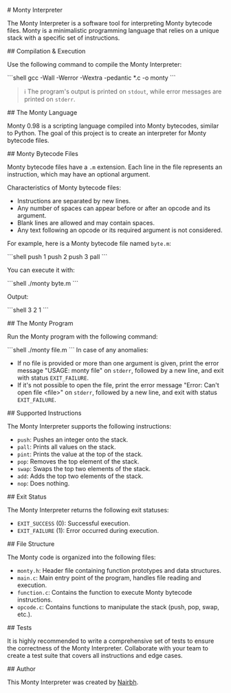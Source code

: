 \# Monty Interpreter

The Monty Interpreter is a software tool for interpreting Monty bytecode files. Monty is a minimalistic programming language that relies on a unique stack with a specific set of instructions.

\## Compilation & Execution

Use the following command to compile the Monty Interpreter:

\```shell
gcc -Wall -Werror -Wextra -pedantic *.c -o monty
\```

> :information_source: The program's output is printed on `stdout`, while error messages are printed on `stderr`.

\## The Monty Language

Monty 0.98 is a scripting language compiled into Monty bytecodes, similar to Python. The goal of this project is to create an interpreter for Monty bytecode files.

\## Monty Bytecode Files

Monty bytecode files have a `.m` extension. Each line in the file represents an instruction, which may have an optional argument. 

Characteristics of Monty bytecode files:

- Instructions are separated by new lines.
- Any number of spaces can appear before or after an opcode and its argument.
- Blank lines are allowed and may contain spaces.
- Any text following an opcode or its required argument is not considered.

For example, here is a Monty bytecode file named `byte.m`:

\```shell
push 1
push 2
push 3
pall
\```

You can execute it with:

\```shell
./monty byte.m
\```

Output:

\```shell
3
2
1
\```

\## The Monty Program

Run the Monty program with the following command:

\```shell
./monty file.m
\```
In case of any anomalies:

- If no file is provided or more than one argument is given, print the error message "USAGE: monty file" on `stderr`, followed by a new line, and exit with status `EXIT_FAILURE`.
- If it's not possible to open the file, print the error message "Error: Can't open file \<file\>" on `stderr`, followed by a new line, and exit with status `EXIT_FAILURE`.

\## Supported Instructions

The Monty Interpreter supports the following instructions:

- `push`: Pushes an integer onto the stack.
- `pall`: Prints all values on the stack.
- `pint`: Prints the value at the top of the stack.
- `pop`: Removes the top element of the stack.
- `swap`: Swaps the top two elements of the stack.
- `add`: Adds the top two elements of the stack.
- `nop`: Does nothing.

\## Exit Status

The Monty Interpreter returns the following exit statuses:

- `EXIT_SUCCESS` (0): Successful execution.
- `EXIT_FAILURE` (1): Error occurred during execution.

\## File Structure

The Monty code is organized into the following files:

- `monty.h`: Header file containing function prototypes and data structures.
- `main.c`: Main entry point of the program, handles file reading and execution.
- `function.c`: Contains the function to execute Monty bytecode instructions.
- `opcode.c`: Contains functions to manipulate the stack (push, pop, swap, etc.).

\## Tests

It is highly recommended to write a comprehensive set of tests to ensure the correctness of the Monty Interpreter. Collaborate with your team to create a test suite that covers all instructions and edge cases.

\## Author

This Monty Interpreter was created by [Nairbh](https://github.com/nairbh).
